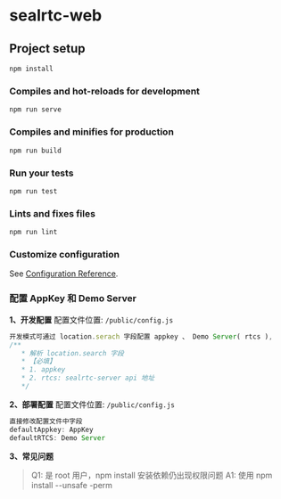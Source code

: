 # sealrtc-web

## Project setup
```
npm install
```

### Compiles and hot-reloads for development
```
npm run serve
```

### Compiles and minifies for production
```
npm run build
```

### Run your tests
```
npm run test
```

### Lints and fixes files
```
npm run lint
```

### Customize configuration
See [Configuration Reference](https://cli.vuejs.org/config/).

### 配置 AppKey 和 Demo Server

**1、开发配置**
配置文件位置: `/public/config.js`
```js
开发模式可通过 location.serach 字段配置 appkey 、 Demo Server( rtcs ), 
/**
   * 解析 location.search 字段
   * 【必填】
   * 1. appkey
   * 2. rtcs: sealrtc-server api 地址
   */
```
**2、部署配置**
配置文件位置: `/public/config.js`

```js 
直接修改配置文件中字段
defaultAppkey: AppKey
defaultRTCS: Demo Server
```
**3、常见问题**

>Q1: 是 root 用户，npm install 安装依赖仍出现权限问题
>A1: 使用 npm install --unsafe -perm 


